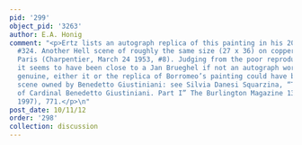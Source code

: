```yaml
---
pid: '299'
object_pid: '3263'
author: E.A. Honig
comment: "<p>Ertz lists an autograph replica of this painting in his 2008-10 catalogue,
  #324. Another Hell scene of roughly the same size (27 x 36) on copper was sold in
  Paris (Charpentier, March 24 1953, #8). Judging from the poor reproduction available
  it seems to have been close to a Jan Brueghel if not an autograph work. If it is
  genuine, either it or the replica of Borromeo’s painting could have been the Hell
  scene owned by Benedetto Giustiniani: see Silvia Danesi Squarzina, “The Collection
  of Cardinal Benedetto Giustiniani. Part I” The Burlington Magazine 139/1136 (Nov.
  1997), 771.</p>\n"
post_date: 10/11/12
order: '298'
collection: discussion
---
```

